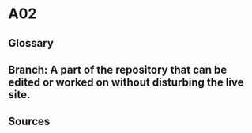 # A02
<h2> Glossary </h2>
  <h2> <b> Branch: </b> A part of the repository that can be edited or worked on without disturbing the live site.  </h2>
<h2> Sources </h2>

